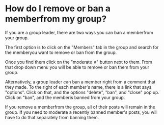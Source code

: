 # How do I remove or ban a memberfrom my group?

If you are a group leader, there are two ways you can ban a memberfrom your group.

The first option is to click on the "Members" tab in the group and search for the memberyou want to remove or ban from the group.

Once you find them click on the "moderate &or;" button next to them. From that drop down menu you will be able to remove or ban them from your group.

Alternatively, a group leader can ban a member right from a comment that they made. To the right of each member's name, there is a link that says "options". Click on that, and the options "delete", "ban", and "close" pop up. Click on "ban", and the memberis banned from your group.

If you remove a memberfrom the group, all of their posts will remain in the group. If you need to moderate a recently banned member's posts, you will have to do that separately from banning them.
